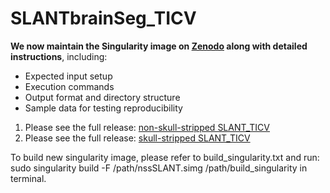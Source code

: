 # SLANTbrainSeg_TICV

**We now maintain the Singularity image on [Zenodo](https://zenodo.org/) along with detailed instructions**, including:
- Expected input setup  
- Execution commands  
- Output format and directory structure  
- Sample data for testing reproducibility
  
1. Please see the full release: [non-skull-stripped SLANT_TICV](https://zenodo.org/records/14618566)
2. Please see the full release: [skull-stripped SLANT_TICV](https://zenodo.org/records/15272931)

To build new singularity image, please refer to build_singularity.txt and run:
sudo singularity build -F /path/nssSLANT.simg /path/build_singularity
in terminal. 
